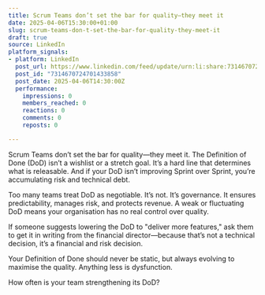 ```yaml
---
title: Scrum Teams don’t set the bar for quality—they meet it
date: 2025-04-06T15:30:00+01:00
slug: scrum-teams-don-t-set-the-bar-for-quality-they-meet-it
draft: true
source: LinkedIn
platform_signals:
- platform: LinkedIn
  post_url: https://www.linkedin.com/feed/update/urn:li:share:7314670724701433858
  post_id: "7314670724701433858"
  post_date: 2025-04-06T14:30:00Z
  performance:
    impressions: 0
    members_reached: 0
    reactions: 0
    comments: 0
    reposts: 0

---
```

Scrum Teams don’t set the bar for quality—they meet it. The Definition of Done (DoD) isn’t a wishlist or a stretch goal. It’s a hard line that determines what is releasable. And if your DoD isn’t improving Sprint over Sprint, you’re accumulating risk and technical debt.

Too many teams treat DoD as negotiable. It’s not. It’s governance. It ensures predictability, manages risk, and protects revenue. A weak or fluctuating DoD means your organisation has no real control over quality.

If someone suggests lowering the DoD to "deliver more features," ask them to get it in writing from the financial director—because that’s not a technical decision, it’s a financial and risk decision.

Your Definition of Done should never be static, but always evolving to maximise the quality. Anything less is dysfunction.

How often is your team strengthening its DoD?
